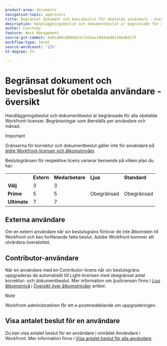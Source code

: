 ```yaml
---
product-area: documents
navigation-topic: approvals
title: Begränsat dokument och bevisbeslut för obetalda användare - översikt 
description: Handläggningsbeslut och dokumentbeslut är begränsade för alla obetalda Workfront-licenser. Begränsningar som återställs per användare och månad.
author: Courtney
feature: Work Management
source-git-commit: 4a91a00c8089eb3cf424aa10d4ae86219bd6413f
workflow-type: tm+mt
source-wordcount: '225'
ht-degree: 2%

---
```



# Begränsat dokument och bevisbeslut för obetalda användare - översikt

Handläggningsbeslut och dokumentbeslut är begränsade för alla obetalda Workfront-licenser. Begränsningar som återställs per användare och månad.

>[!IMPORTANT]
>
>Gränserna för korrektur och dokumentbeslut gäller inte för användare på [äldre Workfront-licenser och åtkomstnivåer](/help/quicksilver/administration-and-setup/add-users/access-levels-and-object-permissions/wf-licenses.md).

Beslutsgränsen för respektive licens varierar beroende på vilken plan du har:

<table>
  <tr>
   <td> 
   </td>
   <td><strong>Extern</strong> 
   </td>
   <td><strong>Medarbetare</strong> 
   </td>
   <td><strong>Ljus</strong> 
   </td>
   <td><strong>Standard</strong> 
   </td>
  </tr>
  <tr>
   <td><strong>Välj</strong> 
   </td>
   <td>3 
   </td>
   <td>3 
   </td>
   <td rowspan="3" >Obegränsad 
   </td>
   <td rowspan="3" >Obegränsad 
   </td>
  </tr>
  <tr>
   <td><strong>Prime</strong> 
   </td>
   <td>5 
   </td>
   <td>5 
   </td>
  </tr>
  <tr>
   <td><strong>Ultimate</strong> 
   </td>
   <td>7 
   </td>
   <td>7 
   </td>
  </tr>
</table>

## Externa användare

Om en extern användare når sin beslutsgräns förlorar de inte åtkomsten till Workfront och kan fortfarande fatta beslut. Adobe Workfront kommer att utvärdera överskottet.

## Contributor-användare

När en användare med en Contributor-licens når sin beslutsgräns uppgraderas de automatiskt till Light-licensen med obegränsat antal korrektur- och dokumentbeslut. Mer information om ljuslicensen finns i [Ljus åtkomstnivå](/help/quicksilver/administration-and-setup/add-users/how-access-levels-work/access-level-overview.md) i [Översikt över åtkomstnivåer](/help/quicksilver/administration-and-setup/add-users/how-access-levels-work/access-level-overview.md) artikel.

>[!NOTE]
>
>Workfront-administratören får ett e-postmeddelande om uppgraderingen.


## Visa antalet beslut för en användare

Du kan visa antalet beslut för en användare i området Användare i Workfront. Mer information finns i [Visa antalet beslut för alla användare](/help/quicksilver/review-and-approve-work/tips-tricks-troubleshooting-approvals/view-number-of-decisions-for-users.md).
